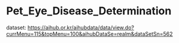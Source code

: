 # Pet_Eye_Disease_Determination

dataset: https://aihub.or.kr/aihubdata/data/view.do?currMenu=115&topMenu=100&aihubDataSe=realm&dataSetSn=562
